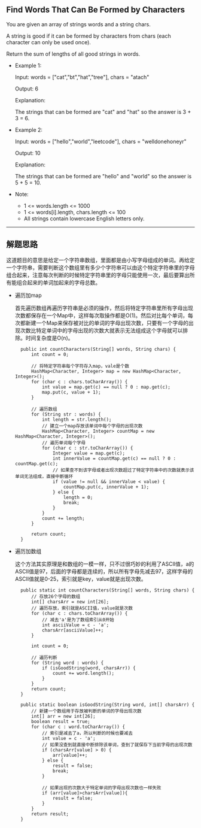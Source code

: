 ## Find Words That Can Be Formed by Characters

You are given an array of strings words and a string chars.

A string is good if it can be formed by characters from chars (each character can only be used once).

Return the sum of lengths of all good strings in words.


- Example 1:

  Input: words = ["cat","bt","hat","tree"], chars = "atach"

  Output: 6

  Explanation: 

  The strings that can be formed are "cat" and "hat" so the answer is 3 + 3 = 6.

- Example 2:

  Input: words = ["hello","world","leetcode"], chars = "welldonehoneyr"
  
  Output: 10

  Explanation: 

  The strings that can be formed are "hello" and "world" so the answer is 5 + 5 = 10.

- Note:
 
  - 1 <= words.length <= 1000
  - 1 <= words[i].length, chars.length <= 100
  - All strings contain lowercase English letters only.
---

## 解题思路

这道题目的意思是给定一个字符串数组，里面都是由小写字母组成的单词。再给定一个字符串，需要判断这个数组里有多少个字符串可以由这个特定字符串里的字母组合起来，注意每次判断的时候特定字符串里的字母只能使用一次，最后要算出所有能组合起来的单词加起来的字母总数。

- 遍历加map

  首先遍历数组再遍历字符串是必须的操作，然后将特定字符串里所有字母出现次数都保存在一个Map中，这样每次取操作都是O(1)。然后对比每个单词，每次都新建一个Map来保存被对比的单词的字母出现次数，只要有一个字母的出现次数比特定单词中的字母出现的次数大就表示无法组成这个字母就可以排除。时间复杂度是O(n)。

  ```
    public int countCharacters(String[] words, String chars) {
        int count = 0;

        // 将特定字符串每个字符存入map，vale是个数
        HashMap<Character, Integer> map = new HashMap<Character, Integer>();
        for (char c : chars.toCharArray()) {
            int value = map.get(c) == null ? 0 : map.get(c);
            map.put(c, value + 1);
        }

        // 遍历数组
        for (String str : words) {
            int length = str.length();
            // 建立一个map存放该单词中每个字母的出现次数
            HashMap<Character, Integer> countMap = new HashMap<Character, Integer>();
            // 遍历单词每个字母
            for (char c : str.toCharArray()) {
                Integer value = map.get(c);
                int innerValue = countMap.get(c) == null ? 0 : countMap.get(c);
                // 如果查不到该字母或者出现次数超过了特定字符串中的次数就表示该单词无法组成，直接中断循环
                if (value != null && innerValue < value) {
                    countMap.put(c, innerValue + 1);
                } else {
                    length = 0;
                    break;
                }
            }
            count += length;
        }

        return count;
    }
  ```

- 遍历加数组

  这个方法其实原理是和数组的一模一样，只不过很巧妙的利用了ASCII值，a的ASCII值是97，后面的字母都是连续的，所以所有字母先减去97，这样字母的ASCII值就是0-25，索引就是key，value就是出现次数。

  ```
    public static int countCharacters(String[] words, String chars) {
        // 存放26个字母的数组
        int[] charsArr = new int[26];
        // 遍历存放，索引就是ASCII值，value就是次数
        for (char c : chars.toCharArray()) {
            // 减去'a'是为了数组索引从0开始
            int asciiValue = c - 'a';
            charsArr[asciiValue]++;
        }

        int count = 0;

        // 遍历判断
        for (String word : words) {
            if (isGoodString(word, charsArr)) {
                count += word.length();
            }
        }
        return count;
    }

    public static boolean isGoodString(String word, int[] charsArr) {
        // 新建一个数组用于存放被判断的单词的字母出现次数
        int[] arr = new int[26];
        boolean result = true;
        for (char c : word.toCharArray()) {
            // 索引是减去了a，所以判断的时候也要减去
            int value = c - 'a';
            // 如果没查到就直接中断排除该单词，查到了就保存下当前字母的出现次数
            if (charsArr[value] > 0) {
                arr[value]++;
            } else {
                result = false;
                break;
            }

            // 如果出现的次数大于特定单词的字母出现次数也一样失败
            if (arr[value]>charsArr[value]){
                result = false;
            }
        }
        return result;
    }
  ```